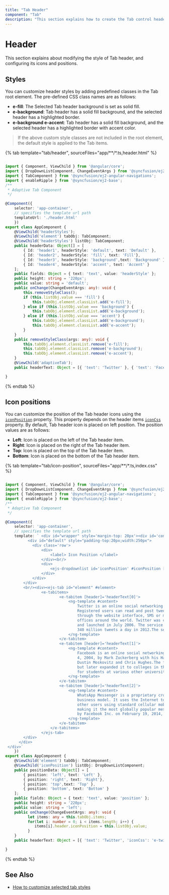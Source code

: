 ```yaml
---
title: "Tab Header"
component: "Tab"
description: "This section explains how to create the Tab control header with different styles in an Angular application."
---
```


# Header

This section explains about modifying the style of Tab header, and configuring its icons and positions.

## Styles

You can customize header styles by adding predefined classes in the Tab root element. The pre-defined CSS class names are as follows:

* **e-fill**: The Selected Tab header background is set as solid fill.
* **e-background**: Tab header has a solid fill background, and the selected header has a highlighted border.
* **e-background e-accent**: Tab header has a solid fill background, and the selected header has a highlighted border with accent color.

> If the above custom style classes are not included in the root element, the default style is applied to the Tab items.

{% tab template="tab/header", sourceFiles="app/**/*.ts,header.html"  %}

```typescript

import { Component, ViewChild } from '@angular/core';
import { DropDownListComponent, ChangeEventArgs } from '@syncfusion/ej2-dropdowns';
import { TabComponent } from '@syncfusion/ej2-angular-navigations';
import { enableRipple } from '@syncfusion/ej2-base';
/**
 * Adaptive Tab Component
 */

@Component({
    selector: 'app-container',
    // specifies the template url path
    templateUrl: './header.html'
    })
export class AppComponent {
    @ViewChild('headerStyles');
    @ViewChild('element') tabObj: TabComponent;
    @ViewChild('headerStyles') listObj: TabComponent;
    public headerData: Object[] = [
        { Id: 'header1', headerStyle: 'default', text: 'Default' },
        { Id: 'header2', headerStyle: 'fill', text: 'Fill'},
        { Id: 'header3', headerStyle: 'background',text: 'Background' },
        { Id: 'header4', headerStyle: 'accent', text: 'Accent' }
    ];
    public fields: Object = { text: 'text', value: 'headerStyle' };
    public height: string = '220px';
    public value: string = 'default';
    public onChange(ChangeEventArgs: any): void {
        this.removeStyleClass();
        if (this.listObj.value === 'fill') {
            this.tabObj.element.classList.add('e-fill');
        } else if (this.listObj.value === 'background') {
            this.tabObj.element.classList.add('e-background');
        } else if (this.listObj.value === 'accent') {
            this.tabObj.element.classList.add('e-background');
            this.tabObj.element.classList.add('e-accent');
        }
    }
    public removeStyleClass(args: any): void {
        this.tabObj.element.classList.remove('e-fill');
        this.tabObj.element.classList.remove('e-background');
        this.tabObj.element.classList.remove('e-accent');
    }
    @ViewChild('adaptiveTab');
    public headerText: Object = [{ 'text': 'Twitter' }, { 'text': 'Facebook' },{ 'text': 'WhatsApp' }];

}

```

{% endtab %}

## Icon positions

You can customize the position of the Tab header icons using the [`iconPosition`](../api/tab/header#iconposition) property.  This property depends on the header items [`iconCss`](../api/tab/header#iconcss) property.  By default, Tab header icon is placed on left position.  The position values are as follows:

* **Left**: Icon is placed on the left of the Tab header item.
* **Right**: Icon is placed on the right of the Tab header item.
* **Top**: Icon is placed on the top of the Tab header item.
* **Bottom**: Icon is placed on the bottom of the Tab header item.

{% tab template="tab/icon-position", sourceFiles="app/**/*.ts,index.css"  %}

```typescript

import { Component, ViewChild } from '@angular/core';
import { DropDownListComponent, ChangeEventArgs } from '@syncfusion/ej2-dropdowns';
import { TabComponent } from '@syncfusion/ej2-angular-navigations';
import { enableRipple } from '@syncfusion/ej2-base';
/**
 * Adaptive Tab Component
 */

@Component({
    selector: 'app-container',
    // specifies the template url path
    template: ` <div id="wrapper" style='margin-top: 20px'><div id='content' style="margin: 0px auto">
          <div id="default" style="padding-top:20px;width:250px">
            <div class='row'>
                <div>
                    <label> Icon Position </label>
                </div><br/>
                <div>
                    <ejs-dropdownlist id='iconPosition' #iconPosition [dataSource]='positionData' (change)='onChange($event)' [value]='value' [fields]='fields' [popupHeight]='height'></ejs-dropdownlist>
                </div>
            </div>
        </div>
        <br/><div><ejs-tab id="element" #element>
                <e-tabitems>
                        <e-tabitem [header]='headerText[0]'>
                            <ng-template #content>
                                Twitter is an online social networking service that enables users to send and read short 140-character messages called "tweets".
                                Registered users can read and post tweets, but those who are unregistered can only read them. Users access Twitter
                                through the website interface, SMS or mobile device app Twitter Inc. is based in San Francisco and has more than 25
                                offices around the world. Twitter was created in March 2006 by Jack Dorsey, Evan Williams, Biz Stone, and Noah Glass
                                and launched in July 2006. The service rapidly gained worldwide popularity, with more than 100 million users posting
                                340 million tweets a day in 2012.The service also handled 1.6 billion search queries per day.
                            </ng-template>
                        </e-tabitem>
                        <e-tabitem [header]='headerText[1]'>
                            <ng-template #content>
                                Facebook is an online social networking service headquartered in Menlo Park, California. Its website was launched on February
                                4, 2004, by Mark Zuckerberg with his Harvard College roommates and fellow students Eduardo Saverin, Andrew McCollum,
                                Dustin Moskovitz and Chris Hughes.The founders had initially limited the website\'\s membership to Harvard students,
                                but later expanded it to colleges in the Boston area, the Ivy League, and Stanford University. It gradually added support
                                for students at various other universities and later to high-school students.
                            </ng-template>
                        </e-tabitem>
                        <e-tabitem [header]='headerText[2]'>
                            <ng-template #content>
                                WhatsApp Messenger is a proprietary cross-platform instant messaging client for smartphones that operates under a subscription
                                business model. It uses the Internet to send text messages, images, video, user location and audio media messages to
                                other users using standard cellular mobile numbers. As of February 2016, WhatsApp had a user base of up to one billion,[10]
                                making it the most globally popular messaging application. WhatsApp Inc., based in Mountain View, California, was acquired
                                by Facebook Inc. on February 19, 2014, for approximately US$19.3 billion.
                            </ng-template>
                        </e-tabitem>
                    </e-tabitems>
                </ejs-tab>
        </div>
      </div>
 </div>`
    })
export class AppComponent {
    @ViewChild('element') tabObj: TabComponent;
    @ViewChild('iconPosition') listObj: DropDownListComponent;
    public positionData: Object[] = [
        { position: 'left', text: 'Left' },
        { position: 'right', text: 'Right'},
        { position: 'top',text: 'Top' },
        { position: 'bottom', text: 'Bottom' }
    ];
    public fields: Object = { text: 'text', value: 'position' };
    public height: string = '220px';
    public value: string = 'left';
    public onChange(ChangeEventArgs: any): void {
          let items: any = this.tabObj.items;
          for(let i: number = 0; i < items.length; i++) {
             items[i].header.iconPosition = this.listObj.value;
          }
    }
    public headerText: Object = [{ 'text': 'Twitter', 'iconCss': 'e-twitter' }, { 'text': 'Facebook', 'iconCss': 'e-facebook' },{ 'text': 'WhatsApp', 'iconCss': 'e-whatsapp' }];

}

```

{% endtab %}

## See Also

* [How to customize selected tab styles](./how-to/customize-selected-tab-styles/)